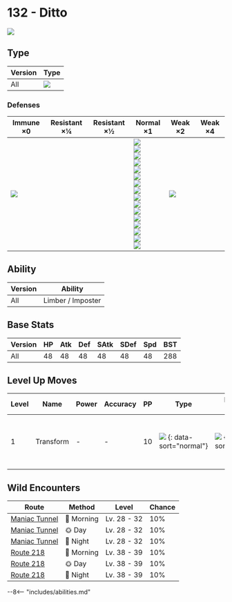 # 132 - Ditto
![][132]

## Type

Version | Type
---     | ---
All     | ![][normal]

### Defenses

Immune ×0      | Resistant ×¼ | Resistant ×½ | Normal ×1                                                                                                                                                                                                                           | Weak ×2           | Weak ×4
---            | ---          | ---          | ---                                                                                                                                                                                                                                 | ---               | ---
![][ghost]<br> | &nbsp;       | &nbsp;       | ![][normal]<br>![][flying]<br>![][poison]<br>![][ground]<br>![][rock]<br>![][bug]<br>![][steel]<br>![][fire]<br>![][water]<br>![][grass]<br>![][electric]<br>![][psychic]<br>![][ice]<br>![][dragon]<br>![][dark]<br>![][fairy]<br> | ![][fighting]<br> | &nbsp;

## Ability

Version | Ability
---     | ---
All     | Limber / Imposter

## Base Stats

Version | HP  | Atk | Def | SAtk | SDef | Spd | BST
---     | --- | --- | --- | ---  | ---  | --- | ---
All     | 48  | 48  | 48  | 48   | 48   | 48  | 288

## Level Up Moves

Level | Name      | Power | Accuracy | PP  | Type                               | Damage Class                       | Description
---   | ---       | ---   | ---      | --- | ---                                | ---                                | ---
1     | Transform | -     | -        | 10  | ![][normal] {: data-sort="normal"} | ![][status] {: data-sort="status"} | User becomes a copy of the target until it leaves battle.

## Wild Encounters

Route           | Method    | Level       | Chance
---             | ---       | ---         | ---
[Maniac Tunnel] | 🌅 Morning | Lv. 28 - 32 | 10%
[Maniac Tunnel] | 🌞 Day     | Lv. 28 - 32 | 10%
[Maniac Tunnel] | 🌙 Night   | Lv. 28 - 32 | 10%
[Route 218]     | 🌅 Morning | Lv. 38 - 39 | 10%
[Route 218]     | 🌞 Day     | Lv. 38 - 39 | 10%
[Route 218]     | 🌙 Night   | Lv. 38 - 39 | 10%

--8<-- "includes/abilities.md"

[132]: ../img/pokemon/132.png
[normal]: ../img/types/normal.png
[fire]: ../img/types/fire.png
[fighting]: ../img/types/fighting.png
[water]: ../img/types/water.png
[flying]: ../img/types/flying.png
[grass]: ../img/types/grass.png
[poison]: ../img/types/poison.png
[electric]: ../img/types/electric.png
[ground]: ../img/types/ground.png
[psychic]: ../img/types/psychic.png
[rock]: ../img/types/rock.png
[ice]: ../img/types/ice.png
[bug]: ../img/types/bug.png
[dragon]: ../img/types/dragon.png
[ghost]: ../img/types/ghost.png
[dark]: ../img/types/dark.png
[steel]: ../img/types/steel.png
[fairy]: ../img/types/fairy.png
[status]: ../img/types/status.png
[Maniac Tunnel]: ../../wild_pokemon/maniac_tunnel/
[Route 218]: ../../wild_pokemon/route_218/
